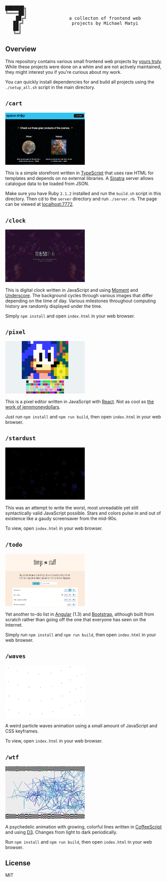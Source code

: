 <pre>
███████╗
╚════██║
    ██╔╝                a collecton of frontend web
   ██╔╝                  projects by Michael Matyi
   ██║  
   ╚═╝
</pre>

## Overview
This repository contains various small frontend web projects by [yours truly](http://matyi.net). While these projects were done on a whim and are not actively maintained, they might interest you if you're curious about my work.

You can quickly install dependencies for and build all projects using the `./setup_all.sh` script in the main directory.

## `/cart`
<img src="./cart/screenshot.jpg" width="50%"></img>

This is a simple storefront written in [TypeScript](https://github.com/Microsoft/TypeScript) that uses raw HTML for templates and depends on no external libraries. A [Sinatra](https://github.com/sinatra/sinatra) server allows catalogue data to be loaded from JSON.

Make sure you have Ruby `2.1.2` installed and run the `build.sh` script in this directory. Then cd to the `server` directory and run `./server.rb`. The page can be viewed at [localhost:7772](http://localhost:7772).

## `/clock`
<img src="./clock/screenshot.jpg" width="50%"></img>

This is digital clock written in JavaScript and using [Moment](https://github.com/moment/moment) and [Underscore](https://github.com/jashkenas/underscore). The background cycles through various images that differ depending on the time of day. Various milestones throughout computing history are randomly displayed under the time.

Simply `npm install` and open `index.html` in your web browser.

## `/pixel`
<img src="./pixel/screenshot.jpg" width="50%"></img>

This is a pixel editor written in JavaScript with [React](https://github.com/facebook/react). Not as cool as [the work of jennmoneydollars](https://github.com/jennschiffer/make8bitart).

Just run `npm install` and `npm run build`, then open `index.html` in your web browser.

## `/stardust`
<img src="./stardust/screenshot.jpg" width="50%"></img>

This was an attempt to write the worst, most unreadable yet still syntactically valid JavaScript possible. Stars and colors pulse in and out of existence like a gaudy screensaver from the mid-90s.

To view, open `index.html` in your web browser.

## `/todo`
<img src="./todo/screenshot.jpg" width="50%"></img>

Yet another to-do list in [Angular](https://github.com/angular/angular) (1.3) and [Bootstrap](https://github.com/twbs/bootstrap), although built from scratch rather than going off the one that everyone has seen on the Internet.

Simply run `npm install` and `npm run build`, then open `index.html` in your web browser.

## `/waves`
<img src="./waves/screenshot.jpg" width="50%"></img>

A weird particle waves animation using a small amount of JavaScript and CSS keyframes.

To view, open `index.html` in your web browser.

## `/wtf`
<img src="./wtf/screenshot.jpg" width="50%"></img>

A psychedelic animation with growing, colorful lines written in [CoffeeScript](https://github.com/jashkenas/coffeescript) and using [D3](https://github.com/mbostock/d3). Changes from light to dark periodically.

Run `npm install` and `npm run build`, then open `index.html` in your web browser.

## License
MIT

